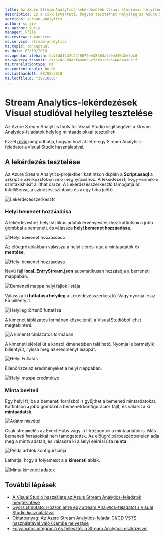 ```yaml
---
title: Az Azure Stream Analytics-lekérdezések Visual studióval helyileg tesztelése
description: Ez a cikk ismerteti, hogyan tesztelhet helyileg az Azure Stream Analytics Tools for Visual Studio.
services: stream-analytics
author: su-jie
ms.author: sujie
manager: kfile
ms.reviewer: mamccrea
ms.service: stream-analytics
ms.topic: conceptual
ms.date: 07/10/2018
ms.openlocfilehash: db26dd12d7c44f6079ee38364a4e9e240d2e7bc8
ms.sourcegitcommit: d16b7d22dddef6da8b6cfdf412b1a668ab436c1f
ms.translationtype: MT
ms.contentlocale: hu-HU
ms.lasthandoff: 08/08/2018
ms.locfileid: "39716881"
---
```

# <a name="test-stream-analytics-queries-locally-with-visual-studio"></a>Stream Analytics-lekérdezések Visual studióval helyileg tesztelése

Az Azure Stream Analytics tools for Visual Studio segítségével a Stream Analytics-feladatok helyileg mintaadatokkal tesztelheti.

Ezzel [rövid](stream-analytics-quick-create-vs.md) megtudhatja, hogyan hozhat létre egy Stream Analytics-feladatot a Visual Studio használatával.

## <a name="test-your-query"></a>A lekérdezés tesztelése

Az Azure Stream Analytics-projektben kattintson duplán a **Script.asaql** a szkript a szerkesztőben való megnyitásához. A lekérdezést, hogy vannak-e szintaxishibát állíthat össze. A Lekérdezésszerkesztő támogatja az IntelliSense, a színezést szintaxis és a egy hiba jelölő.

![Lekérdezésszerkesztő](./media/stream-analytics-vs-tools-local-run/stream-analytics-tools-for-vs-query-01.png)
 
### <a name="add-local-input"></a>Helyi bemenet hozzáadása

A lekérdezéshez helyi statikus adatok érvényesítéséhez kattintson a jobb gombbal a bemeneti, és válassza **helyi bemenet hozzáadása**.
   
![Helyi bemenet hozzáadása](./media/stream-analytics-vs-tools-local-run/stream-analytics-tools-for-vs-add-local-input-01.png)
   
Az előugró ablakban válassza a helyi elérési utat a mintaadatok és **mentése**.
   
![Helyi bemenet hozzáadása](./media/stream-analytics-vs-tools-local-run/stream-analytics-tools-for-vs-add-local-input-02.png)
   
Nevű fájl **local_EntryStream.json** automatikusan hozzáadja a bemeneti mappában.
   
![Bemeneti mappa helyi fájlok listája](./media/stream-analytics-vs-tools-local-run/stream-analytics-tools-for-vs-add-local-input-03.png)
   
Válassza ki **futtatása helyileg** a Lekérdezésszerkesztő. Vagy nyomja le az F5 billentyűt.
   
![Helyileg történő futtatása](./media/stream-analytics-vs-tools-local-run/stream-analytics-tools-for-vs-local-run-01.png)
   
A kimenet táblázatos formában közvetlenül a Visual Studióból lehet megtekinteni.

![A kimenet táblázatos formában](./media/stream-analytics-vs-tools-local-run/stream-analytics-for-vs-local-result.png)

A kimeneti elérési út a konzol kimenetében található. Nyomja le bármelyik billentyűt, nyissa meg az eredményt mappát.
   
![Helyi Futtatás](./media/stream-analytics-vs-tools-local-run/stream-analytics-tools-for-vs-local-run-02.png)
   
Ellenőrizze az eredményeket a helyi mappában.
   
![Helyi mappa eredménye](./media/stream-analytics-vs-tools-local-run/stream-analytics-tools-for-vs-local-run-03.png)
   

### <a name="sample-input"></a>Minta beviteli
Egy helyi fájlba a bemeneti forrásból is gyűjthet a bemeneti mintaadatokat. Kattintson a jobb gombbal a bemeneti konfigurációs fájlt, és válassza ki **mintaadatok**. 

![Adatmintavétel](./media/stream-analytics-vs-tools-local-run/stream-analytics-tools-for-vs-sample-data-01.png)

Csak streamelés az Event Hubs vagy IoT-központok a mintaadatok is. Más bemeneti forrásokkal nem támogatottak. Az előugró párbeszédpanelen adja meg a minta adatait, és válassza ki a helyi elérési útja **minta**.

![Példa adatok konfigurációja](./media/stream-analytics-vs-tools-local-run/stream-analytics-tools-for-vs-sample-data-02.png)
 
Láthatja, hogy a folyamatot a a **kimeneti** ablak. 

![Minta kimeneti adatok](./media/stream-analytics-vs-tools-local-run/stream-analytics-tools-for-vs-sample-data-03.png)

## <a name="next-steps"></a>További lépések

* [A Visual Studio használata az Azure Stream Analytics-feladatok megtekintése](stream-analytics-vs-tools.md)
* [Gyors útmutató: Hozzon létre egy Stream Analytics-feladatot a Visual Studio használatával](stream-analytics-quick-create-vs.md)
* [Oktatóanyag: Az Azure Stream Analytics-feladat CI/CD VSTS használatával való üzembe helyezése](stream-analytics-tools-visual-studio-cicd-vsts.md)
* [Folyamatos integráció és fejlesztés a Stream Analytics eszközeivel](stream-analytics-tools-for-visual-studio-cicd.md)